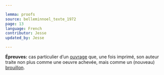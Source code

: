 ```yaml
---

lemma: proofs
source: belleminnoel_texte_1972
page: 13
language: French
contributor: Jesse
updated_by: Jesse

---
```

**Épreuves:** cas particulier d’un [ouvrage](work.html) que, une fois imprimé, son auteur traite non plus comme une oeuvre achevée, mais comme un (nouveau) [brouillon](draft.html).
